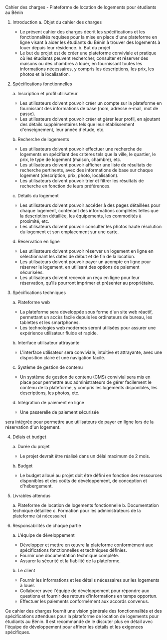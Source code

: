 Cahier des charges - Plateforme de location de logements pour étudiants au Bénin

1. Introduction
   a. Objet du cahier des charges
      - Le présent cahier des charges décrit les spécifications et les fonctionnalités requises pour la mise en place d'une plateforme en ligne visant à aider les étudiants du Bénin à trouver des logements à louer depuis leur résidence.
   b. But du projet
      - Le but du projet est de créer une plateforme conviviale et pratique où les étudiants peuvent rechercher, consulter et réserver des maisons ou des chambres à louer, en fournissant toutes les informations nécessaires, y compris les descriptions, les prix, les photos et la localisation.

2. Spécifications fonctionnelles

   a. Inscription et profil utilisateur
      - Les utilisateurs doivent pouvoir créer un compte sur la plateforme en fournissant des informations de base (nom, adresse e-mail, mot de passe).
      - Les utilisateurs doivent pouvoir créer et gérer leur profil, en ajoutant des détails supplémentaires tels que leur établissement d'enseignement, leur année d'étude, etc.

   b. Recherche de logements
      - Les utilisateurs doivent pouvoir effectuer une recherche de logements en spécifiant des critères tels que la ville, le quartier, le prix, le type de logement (maison, chambre), etc.
      - Les utilisateurs doivent pouvoir afficher une liste de résultats de recherche pertinents, avec des informations de base sur chaque logement (description, prix, photo, localisation).
      - Les utilisateurs doivent pouvoir trier et filtrer les résultats de recherche en fonction de leurs préférences.

   c. Détails du logement
      - Les utilisateurs doivent pouvoir accéder à des pages détaillées pour chaque logement, contenant des informations complètes telles que la description détaillée, les équipements, les commodités à proximité, etc.
      - Les utilisateurs doivent pouvoir consulter les photos haute résolution du logement et son emplacement sur une carte.

   d. Réservation en ligne
      - Les utilisateurs doivent pouvoir réserver un logement en ligne en sélectionnant les dates de début et de fin de la location.
      - Les utilisateurs doivent pouvoir payer un acompte en ligne pour réserver le logement, en utilisant des options de paiement sécurisées.
      - Les utilisateurs doivent recevoir un reçu en ligne pour leur réservation, qu'ils pourront imprimer et présenter au propriétaire.

3. Spécifications techniques

   a. Plateforme web
      - La plateforme sera développée sous forme d'un site web réactif, permettant un accès facile depuis les ordinateurs de bureau, les tablettes et les smartphones.
      - Les technologies web modernes seront utilisées pour assurer une expérience utilisateur fluide et rapide.

   b. Interface utilisateur attrayante
      - L'interface utilisateur sera conviviale, intuitive et attrayante, avec une disposition claire et une navigation facile.

   c. Système de gestion de contenu
      - Un système de gestion de contenu (CMS) convivial sera mis en place pour permettre aux administrateurs de gérer facilement le contenu de la plateforme, y compris les logements disponibles, les descriptions, les photos, etc.

   d. Intégration de paiement en ligne
      - Une passerelle de paiement sécurisée

 sera intégrée pour permettre aux utilisateurs de payer en ligne lors de la réservation d'un logement.

4. Délais et budget

   a. Durée du projet
      - Le projet devrait être réalisé dans un délai maximum de 2 mois.

   b. Budget
      - Le budget alloué au projet doit être défini en fonction des ressources disponibles et des coûts de développement, de conception et d'hébergement.

5. Livrables attendus

   a. Plateforme de location de logements fonctionnelle
   b. Documentation technique détaillée
   c. Formation pour les administrateurs de la plateforme (si nécessaire)

6. Responsabilités de chaque partie

   a. L'équipe de développement
      - Développer et mettre en œuvre la plateforme conformément aux spécifications fonctionnelles et techniques définies.
      - Fournir une documentation technique complète.
      - Assurer la sécurité et la fiabilité de la plateforme.

   b. Le client
      - Fournir les informations et les détails nécessaires sur les logements à louer.
      - Collaborer avec l'équipe de développement pour répondre aux questions et fournir des retours d'informations en temps opportun.
      - Effectuer les paiements conformément aux accords convenus.

Ce cahier des charges fournit une vision générale des fonctionnalités et des spécifications attendues pour la plateforme de location de logements pour étudiants au Bénin. Il est recommandé de le discuter plus en détail avec l'équipe de développement pour affiner les détails et les exigences spécifiques.
